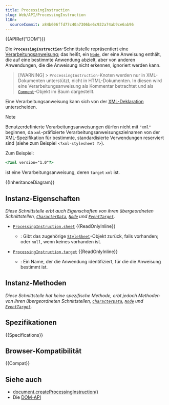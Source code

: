 ```yaml
---
title: ProcessingInstruction
slug: Web/API/ProcessingInstruction
l10n:
  sourceCommit: a84b606ffd77c40a7306be6c932a74ab9ce6ab96
---
```


{{APIRef("DOM")}}

Die **`ProcessingInstruction`**-Schnittstelle repräsentiert eine [Verarbeitungsanweisung](https://www.w3.org/TR/xml/#sec-pi); das heißt, ein [`Node`](/de/docs/Web/API/Node), der eine Anweisung enthält, die auf eine bestimmte Anwendung abzielt, aber von anderen Anwendungen, die die Anweisung nicht erkennen, ignoriert werden kann.

> [!WARNING] > `ProcessingInstruction`-Knoten werden nur in XML-Dokumenten unterstützt, nicht in HTML-Dokumenten. In diesen wird eine Verarbeitungsanweisung als Kommentar betrachtet und als [`Comment`](/de/docs/Web/API/Comment)-Objekt im Baum dargestellt.

Eine Verarbeitungsanweisung kann sich von der [XML-Deklaration](/de/docs/Web/XML/Guides/XML_introduction#xml_declaration) unterscheiden.

> [!NOTE]
> Benutzerdefinierte Verarbeitungsanweisungen dürfen nicht mit `"xml"` beginnen, da `xml`-präfixierte Verarbeitungsanweisungszielnamen von der XML-Spezifikation für bestimmte, standardisierte Verwendungen reserviert sind (siehe zum Beispiel `<?xml-stylesheet ?>`).

Zum Beispiel:

```html
<?xml version="1.0"?>
```

ist eine Verarbeitungsanweisung, deren `target` `xml` ist.

{{InheritanceDiagram}}

## Instanz-Eigenschaften

_Diese Schnittstelle erbt auch Eigenschaften von ihren übergeordneten Schnittstellen, [`CharacterData`](/de/docs/Web/API/CharacterData), [`Node`](/de/docs/Web/API/Node) und [`EventTarget`](/de/docs/Web/API/EventTarget)._

- [`ProcessingInstruction.sheet`](/de/docs/Web/API/ProcessingInstruction/sheet) {{ReadOnlyInline}}

  - : Gibt das zugehörige [`StyleSheet`](/de/docs/Web/API/StyleSheet)-Objekt zurück, falls vorhanden; oder `null`, wenn keines vorhanden ist.

- [`ProcessingInstruction.target`](/de/docs/Web/API/ProcessingInstruction/target) {{ReadOnlyInline}}
  - : Ein Name, der die Anwendung identifiziert, für die die Anweisung bestimmt ist.

## Instanz-Methoden

_Diese Schnittstelle hat keine spezifische Methode, erbt jedoch Methoden von ihren übergeordneten Schnittstellen, [`CharacterData`](/de/docs/Web/API/CharacterData), [`Node`](/de/docs/Web/API/Node) und [`EventTarget`](/de/docs/Web/API/EventTarget)._

## Spezifikationen

{{Specifications}}

## Browser-Kompatibilität

{{Compat}}

## Siehe auch

- [document.createProcessingInstruction()](/de/docs/Web/API/Document/createProcessingInstruction)
- Die [DOM-API](/de/docs/Web/API/Document_Object_Model)
